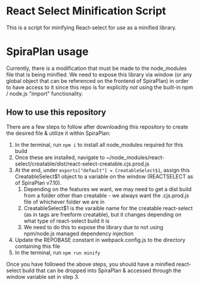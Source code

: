 # React Select Minification Script
This is a script for minifying React-select for use as a minified library.

# SpiraPlan usage
Currently, there is a modification that must be made to the node_modules file that is being minified.
We need to expose this library via window (or any global object that can be referenced on the frontend of SpiraPlan) in order to have access to it since this repo is for explicitly <em>not</em> using the built-in npm / node.js "import" functionality.

## How to use this repository 

There are a few steps to follow after downloading this repository to create the desired file & utilize it within SpiraPlan: 

1. In the terminal, run `npm i` to install all node_modules required for this build
2. Once these are installed, navigate to ~/node_modules/react-select/creatable/dist/react-select-creatable.cjs.prod.js
3. At the end, under `exports["default"] = CreatableSelect$1`, assign this CreatableSelect$1 object to a variable on the window (REACTSELECT as of SpiraPlan v7.10).
    1. Depending on the features we want, we may need to get a dist build from a folder other than creatable - we always want the .cjs.prod.js file of whichever folder we are in
    2. CreatableSelect$1 is the varaible name for the creatable react-select (as in tags are freeform creatable), but it changes depending on what type of react-select build it is
    3. We need to do this to expose the library due to not using npm/node.js managed dependency injection
4. Update the REPOBASE constant in webpack.config.js to the directory containing this file
5. In the terminal, run `npm run minify`

Once you have followed the above steps, you should have a minified react-select build that can be dropped into SpiraPlan & accessed through the window variable set in step 3. 
